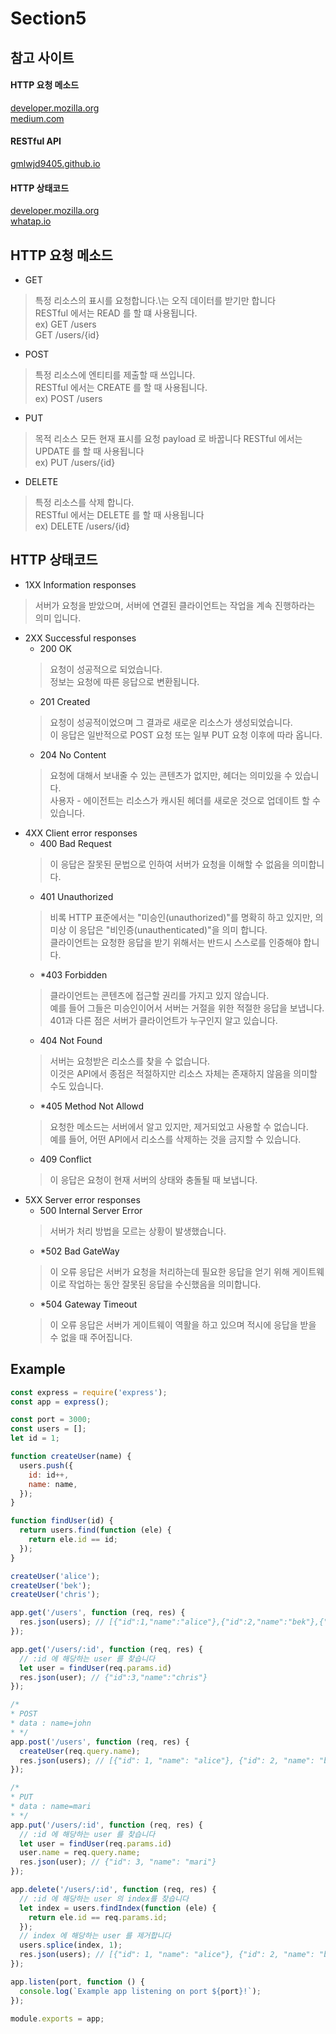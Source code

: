 Section5
==

참고 사이트
--

#### HTTP 요청 메소드

[developer.mozilla.org](https://developer.mozilla.org/ko/docs/Web/HTTP/Methods)    
[medium.com](https://medium.com/@lyhlg0201/http-method-d561b77df7)

#### RESTful API

[gmlwjd9405.github.io](https://gmlwjd9405.github.io/2018/09/21/rest-and-restful.html)

#### HTTP 상태코드

[developer.mozilla.org](https://developer.mozilla.org/ko/docs/Web/HTTP/Status)   
[whatap.io](https://www.whatap.io/ko/blog/40/)

HTTP 요청 메소드
--

- GET

> 특정 리소스의 표시를 요청합니다.\는
> 오직 데이터를 받기만 합니다\
> RESTful 에서는 READ 를 할 떄 사용됩니다.\
> ex) GET /users\
> GET /users/{id}

- POST

> 특정 리소스에 엔티티를 제출할 때 쓰입니다.\
> RESTful 에서는 CREATE 를 할 때 사용됩니다.\
> ex) POST /users

- PUT

> 목적 리소스 모든 현재 표시를 요청 payload 로 바꿉니다
> RESTful 에서는 UPDATE 를 할 때 사용됩니다\
> ex) PUT /users/{id}

- DELETE

> 특정 리소스를 삭제 합니다.\
> RESTful 에서는 DELETE 를 할 때 사용됩니다\
> ex) DELETE /users/{id}

HTTP 상태코드
--

- 1XX Information responses

> 서버가 요청을 받았으며, 서버에 연결된 클라이언트는 작업을 계속 진행하라는 의미 입니다.

- 2XX Successful responses
    - 200 OK
  > 요청이 성공적으로 되었습니다.\
  > 정보는 요청에 따른 응답으로 변환됩니다.
    - 201 Created
  > 요청이 성공적이었으며 그 결과로 새로운 리소스가 생성되었습니다.\
  > 이 응답은 일반적으로 POST 요청 또는 일부 PUT 요청 이후에 따라 옵니다.
    - 204 No Content
  > 요청에 대해서 보내줄 수 있는 콘텐츠가 없지만, 헤더는 의미있을 수 있습니다.\
  > 사용자 - 에이전트는 리소스가 캐시된 헤더를 새로운 것으로 업데이트 할 수 있습니다.
- 4XX Client error responses
    - 400 Bad Request
  > 이 응답은 잘못된 문법으로 인하여 서버가 요청을 이해할 수 없음을 의미합니다.
    - 401 Unauthorized
  > 비록 HTTP 표준에서는 "미승인(unauthorized)"를 명확히 하고 있지만, 의미상 이 응답은 "비인증(unauthenticated)"을 의미 합니다.\
  > 클라이언트는 요청한 응답을 받기 위해서는 반드시 스스로를 인증해야 합니다.
    - *403 Forbidden
  > 클라이언트는 콘텐츠에 접근할 권리를 가지고 있지 않습니다.\
  > 예를 들어 그들은 미승인이어서 서버는 거절을 위한 적절한 응답을 보냅니다.\
  > 401과 다른 점은 서버가 클라이언트가 누구인지 알고 있습니다.
    - 404 Not Found
  > 서버는 요청받은 리소스를 찾을 수 없습니다.\
  > 이것은 API에서 종점은 적절하지만 리소스 자체는 존재하지 않음을 의미할 수도 있습니다.
    - *405 Method Not Allowd
  > 요청한 메소드는 서버에서 알고 있지만, 제거되었고 사용할 수 없습니다.\
  > 예를 들어, 어떤 API에서 리소스를 삭제하는 것을 금지할 수 있습니다.
    - 409 Conflict
  > 이 응답은 요청이 현재 서버의 상태와 충돌될 때 보냅니다.
- 5XX Server error responses
    - 500 Internal Server Error
  > 서버가 처리 방법을 모르는 상황이 발생했습니다.
    - *502 Bad GateWay
  > 이 오류 응답은 서버가 요청을 처리하는데 필요한 응답을 얻기 위해 게이트웨이로 작업하는 동안 잘못된 응답을 수신했음을 의미합니다.
    - *504 Gateway Timeout
  > 이 오류 응답은 서버가 게이트웨이 역활을 하고 있으며 적시에 응답을 받을 수 없을 때 주어집니다.

Example
--
```javascript
const express = require('express');
const app = express();

const port = 3000;
const users = [];
let id = 1;

function createUser(name) {
  users.push({
    id: id++,
    name: name,
  });
}

function findUser(id) {
  return users.find(function (ele) {
    return ele.id == id;
  });
}

createUser('alice');
createUser('bek');
createUser('chris');

app.get('/users', function (req, res) {
  res.json(users); // [{"id":1,"name":"alice"},{"id":2,"name":"bek"},{"id":3,"name":"chris"}]
});

app.get('/users/:id', function (req, res) {
  // :id 에 해당하는 user 를 찾습니다
  let user = findUser(req.params.id)
  res.json(user); // {"id":3,"name":"chris"}
});

/*
* POST
* data : name=john
* */
app.post('/users', function (req, res) {
  createUser(req.query.name);
  res.json(users); // [{"id": 1, "name": "alice"}, {"id": 2, "name": "bek"}, {"id": 3, "name": "chris"}, {"id": 4, "name": "john"}]
});

/*
* PUT
* data : name=mari
* */
app.put('/users/:id', function (req, res) {
  // :id 에 해당하는 user 를 찾습니다
  let user = findUser(req.params.id)
  user.name = req.query.name;
  res.json(user); // {"id": 3, "name": "mari"}
});

app.delete('/users/:id', function (req, res) {
  // :id 에 해당하는 user 의 index를 찾습니다
  let index = users.findIndex(function (ele) {
    return ele.id == req.params.id;
  });
  // index 에 해당하는 user 를 제거합니다
  users.splice(index, 1);
  res.json(users); // [{"id": 1, "name": "alice"}, {"id": 2, "name": "bek"}]
});

app.listen(port, function () {
  console.log(`Example app listening on port ${port}!`);
});

module.exports = app;
```